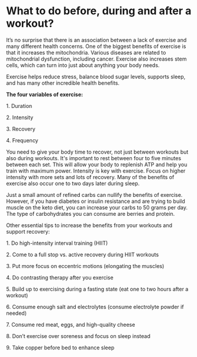 # What to do before, during and after a workout?

It’s no surprise that there is an association between a lack of exercise and many different health concerns. One of the biggest benefits of exercise is that it increases the mitochondria. Various diseases are related to mitochondrial dysfunction, including cancer. Exercise also increases stem cells, which can turn into just about anything your body needs.

Exercise helps reduce stress, balance blood sugar levels, supports sleep, and has many other incredible health benefits.

**The four variables of exercise:**

1\. Duration

2\. Intensity

3\. Recovery

4\. Frequency

You need to give your body time to recover, not just between workouts but also during workouts. It's important to rest between four to five minutes between each set. This will allow your body to replenish ATP and help you train with maximum power. Intensity is key with exercise. Focus on higher intensity with more sets and lots of recovery. Many of the benefits of exercise also occur one to two days later during sleep.

Just a small amount of refined carbs can nullify the benefits of exercise. However, if you have diabetes or insulin resistance and are trying to build muscle on the keto diet, you can increase your carbs to 50 grams per day. The type of carbohydrates you can consume are berries and protein.

Other essential tips to increase the benefits from your workouts and support recovery:

1\. Do high-intensity interval training (HIIT)

2\. Come to a full stop vs. active recovery during HIIT workouts

3\. Put more focus on eccentric motions (elongating the muscles)

4\. Do contrasting therapy after you exercise

5\. Build up to exercising during a fasting state (eat one to two hours after a workout)

6\. Consume enough salt and electrolytes (consume electrolyte powder if needed)

7\. Consume red meat, eggs, and high-quality cheese

8\. Don’t exercise over soreness and focus on sleep instead

9\. Take copper before bed to enhance sleep